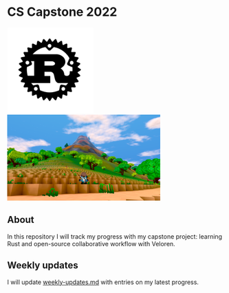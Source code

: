 # CS Capstone 2022

<img src="media/rust-logo.png" alt="Official Rust logo" height=200> <img src="media/veloren-screenshot.png" alt="Game screenshot of Veloren" height=200>

## About
In this repository I will track my progress with my capstone project: learning Rust and open-source collaborative workflow with Veloren.
## Weekly updates
I will update [weekly-updates.md](./weekly-updates.md "Weekly updates") with entries on my latest progress.
